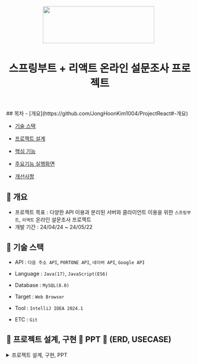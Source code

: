 <h1 align="center"><img src="https://www.panel.co.kr/user/img/h_logo.gif" style="width: 300px; height: 100px">&nbsp;
  </h1>
  <h1 align="center">스프링부트 + 리액트 온라인 설문조사 프로젝트</h1>
  <br /><br />
  ## 목차
  - [개요](https://github.com/JongHoonKim1004/ProjectReact#-개요)
  
  - [기술 스택](https://github.com/JongHoonKim1004/ProjectReact#-기술-스택)
    
  - [프로젝트 설계](https://github.com/JongHoonKim1004/ProjectReact#-프로젝트-설계)
    
  - [핵심 기능](https://github.com/JongHoonKim1004/ProjectReact#-핵심-기능)
    
  - [주요기능 실행화면](https://github.com/JongHoonKim1004/ProjectReact#-주요기능-실행화면)
    
  - [개선사항](https://github.com/JongHoonKim1004/ProjectReact#-개선사항)


  ## 🚩 개요
  - 프로젝트 목표 : 다양한 API 이용과 분리된 서버와 클라이언트 이용을 위한 `스프링부트`, `리액트` 온라인 설문조사 프로젝트
  - 개발 기간 : 24/04/24 ~ 24/05/22

  ## 🔧 기술 스택
  - API : `다음 주소 API`, `PORTONE API`, `네이버 API`, `Google API`
  - Language : `Java(17)`, `JavaScript(ES6)`
  - Database : `MySQL(8.0)`
  - Target : `Web Browser`

  - Tool : `IntelliJ IDEA 2024.1`
  - ETC : `Git`

  ## 👾 프로젝트 설계, 구현 📂 PPT 📂 (ERD, USECASE)
<details><summary>프로젝트 설계, 구현, PPT</summary>
<div align="center">
    
| ![Project_Survey_PPT_01](https://github.com/JongHoonKim1004/Project_Survey/assets/155927559/838140ae-147c-4163-bce5-f07a2294ad39)
        | Are           |
| :-------------: | :-------------: |
| col 3 is      | right-aligned |
| col 2 is      | centered      |
| zebra stripes | are neat      |
    
</div>

  </details>
